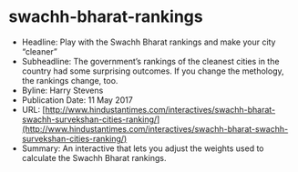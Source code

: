 # swachh-bharat-rankings

- Headline: Play with the Swachh Bharat rankings and make your city “cleaner”
- Subheadline: The government’s rankings of the cleanest cities in the country had some surprising outcomes. If you change the methology, the rankings change, too.
- Byline: Harry Stevens
- Publication Date: 11 May 2017
- URL: [http://www.hindustantimes.com/interactives/swachh-bharat-swachh-survekshan-cities-ranking/](http://www.hindustantimes.com/interactives/swachh-bharat-swachh-survekshan-cities-ranking/)
- Summary: An interactive that lets you adjust the weights used to calculate the Swachh Bharat rankings.